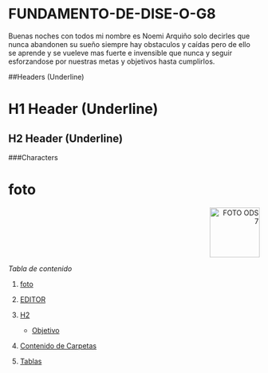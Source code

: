 # FUNDAMENTO-DE-DISE-O-G8


Buenas noches con todos mi nombre es Noemi Arquiño solo decirles que nunca abandonen su sueño siempre hay obstaculos y caídas pero de ello se aprende y se vueleve mas fuerte e invensible que nunca y seguir esforzandose por nuestras metas y objetivos hasta cumplirlos.






##Headers (Underline)

H1 Header (Underline)
=============

H2 Header (Underline)
-------------

###Characters

# foto
<p align="right">
  <img src="https://ca-times.brightspotcdn.com/dims4/default/796e6c9/2147483647/strip/true/crop/1970x1108+39+0/resize/1200x675!/quality/75/?url=https%3A%2F%2Fcalifornia-times-brightspot.s3.amazonaws.com%2F12%2Fa5%2F79e097ccf62312d18a025f22ce48%2Fhoyla-recuento-11-cosas-aman-gatos-top-001" alt="FOTO ODS 7" width="100px" />
</p>




























*Tabla de contenido*

1. [foto](#foto)
3. [EDITOR](#editormd)
4. [H2](#h2-header-underline)
   - [Objetivo](#el-objetivo-principal-es-proporcionar-energía-asequible-y-económica-a-la-población-peruana-sin-dañar-los-diversos-ecosistemas)

5. [Contenido de Carpetas](#contenido-de-las-carpetas)
6. [Tablas](#probando-con-tablas)
